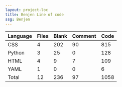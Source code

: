 ```yaml
---
layout: project-loc
title: Benjen Line of code
ssg: Benjen
---
```

<div class="table-responsive">
<table class="table">
<thead><tr>
<th>Language</th>
<th>Files</th>
<th>Blank</th>
<th>Comment</th>
<th>Code</th>
</tr></thead><tbody>
<tr><td>CSS</td><td> 4</td><td> 202</td><td> 90</td><td> 815</td></tr>
<tr><td>Python</td><td> 3</td><td> 25</td><td> 0</td><td> 128</td></tr>
<tr><td>HTML</td><td> 4</td><td> 9</td><td> 7</td><td> 109</td></tr>
<tr><td>YAML</td><td> 1</td><td> 0</td><td> 0</td><td> 6</td></tr>
<tr><td>Total</td><td>12</td><td>236</td><td>97</td><td>1058</td></tr>
</tbody></table></div>
